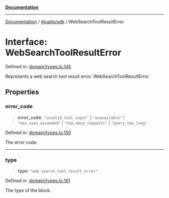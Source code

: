 [**Documentation**](../../../README.md)

***

[Documentation](../../../README.md) / [@uaito/sdk](../README.md) / WebSearchToolResultError

# Interface: WebSearchToolResultError

Defined in: [domain/types.ts:145](https://github.com/elribonazo/uaito/blob/31c0fa3f3740ebed4d8141441f73c3b47e4aa6f9/packages/sdk/src/domain/types.ts#L145)

Represents a web search tool result error.
 WebSearchToolResultError

## Properties

### error\_code

> **error\_code**: `"invalid_tool_input"` \| `"unavailable"` \| `"max_uses_exceeded"` \| `"too_many_requests"` \| `"query_too_long"`

Defined in: [domain/types.ts:150](https://github.com/elribonazo/uaito/blob/31c0fa3f3740ebed4d8141441f73c3b47e4aa6f9/packages/sdk/src/domain/types.ts#L150)

The error code.

***

### type

> **type**: `"web_search_tool_result_error"`

Defined in: [domain/types.ts:161](https://github.com/elribonazo/uaito/blob/31c0fa3f3740ebed4d8141441f73c3b47e4aa6f9/packages/sdk/src/domain/types.ts#L161)

The type of the block.

